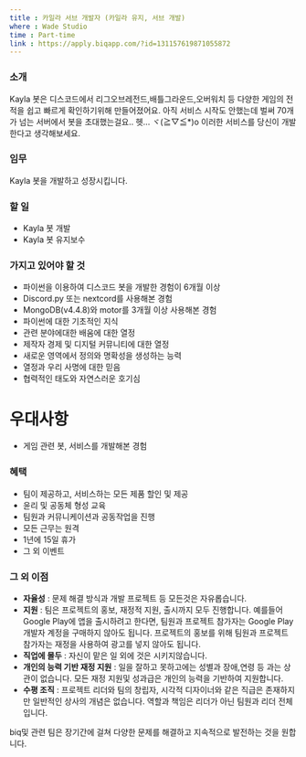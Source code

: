 ```yaml
---
title : 카일라 서브 개발자 (카일라 유지, 서브 개발)
where : Wade Studio
time : Part-time
link : https://apply.biqapp.com/?id=131157619871055872
---
```

### 소개
Kayla 봇은 디스코드에서 리그오브레전드,배틀그라운드,오버워치 등 다양한 게임의 전적을 쉽고 빠르게 확인하기위해 만들어졌어요. 아직 서비스 시작도 안했는데 벌써 70개가 넘는 서버에서 봇을 초대했는걸요.. 헷... ヾ(≧▽≦*)o 
이러한 서비스를 당신이 개발한다고 생각해보세요.

### 임무
Kayla 봇을 개발하고 성장시킵니다.

### 할 일
- Kayla 봇 개발
- Kayla 봇 유지보수

### 가지고 있어야 할 것
- 파이썬을 이용하여 디스코드 봇을 개발한 경험이 6개월 이상
- Discord.py 또는 nextcord를 사용해본 경험
- MongoDB(v4.4.8)와 motor를 3개월 이상 사용해본 경험
- 파이썬에 대한 기초적인 지식
- 관련 분야에대한 배움에 대한 열정
- 제작자 경제 및 디지털 커뮤니티에 대한 열정
- 새로운 영역에서 정의와 명확성을 생성하는 능력
- 열정과 우리 사명에 대한 믿음
- 협력적인 태도와 자연스러운 호기심

# 우대사항
- 게임 관련 봇, 서비스를 개발해본 경험


### 혜택
- 팀이 제공하고, 서비스하는 모든 제품 할인 및 제공
- 윤리 및 공동체 형성 교육
- 팀원과 커뮤니케이션과 공동작업을 진행
- 모든 근무는 원격
- 1년에 15일 휴가
- 그 외 이벤트

### 그 외 이점
- **자율성** : 문제 해결 방식과 개발 프로젝트 등 모든것은 자유롭습니다.
- **지원** : 팀은 프로젝트의 홍보, 재정적 지원, 출시까지 모두 진행합니다. 예를들어 Google Play에 앱을 출시하려고 한다면, 팀원과 프로젝트 참가자는 Google Play 개발자 계정을 구매하지 않아도 됩니다. 프로젝트의 홍보를 위해 팀원과 프로젝트 참가자는 재정을 사용하여 광고를 넣지 않아도 됩니다.
- **직업에 몰두** : 자신이 맡은 일 외에 것은 시키지않습니다.
- **개인의 능력 기반 재정 지원** : 일을 잘하고 못하고에는 성별과 장애,연령 등 과는 상관이 없습니다. 모든 재정 지원및 성과급은 개인의 능력을 기반하여 지원합니다.
- **수평 조직** : 프로젝트 리더와 팀의 창립자, 시각적 디자이너와 같은 직급은 존재하지만 일반적인 상사의 개념은 없습니다. 역할과 책임은 리더가 아닌 팀원과 리더 전체입니다.

biq및 관련 팀은 장기간에 걸쳐 다양한 문제를 해결하고 지속적으로 발전하는 것을 원합니다.
